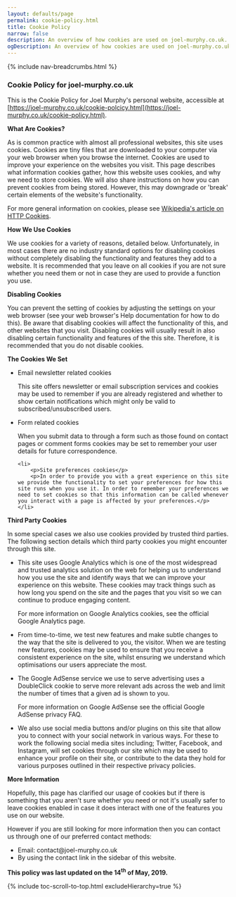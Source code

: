 ```yaml
---
layout: defaults/page
permalink: cookie-policy.html
title: Cookie Policy
narrow: false
description: An overview of how cookies are used on joel-murphy.co.uk.
ogDescription: An overview of how cookies are used on joel-murphy.co.uk.
---
```

{% include nav-breadcrumbs.html %}

### Cookie Policy for joel-murphy.co.uk

This is the Cookie Policy for Joel Murphy's personal website, accessible at [https://joel-murphy.co.uk/cookie-polcicy.html](https://joel-murphy.co.uk/cookie-policy.html).

<p><strong>What Are Cookies?</strong></p>

<p>As is common practice with almost all professional websites, this site uses cookies. Cookies are tiny files that are downloaded to your computer via your web browser when you browse the internet. Cookies are used to improve your experience on the websites you visit. This page describes what information cookies gather, how this website uses cookies, and why we need to store cookies. We will also share instructions on how you can prevent cookies from being stored. However, this may downgrade or 'break' certain elements of the website's functionality.</p>

<p>For more general information on cookies, please see <a href="https://en.wikipedia.org/wiki/HTTP_cookie">Wikipedia's article on HTTP Cookies</a>.</p>

<p><strong>How We Use Cookies</strong></p>

<p>We use cookies for a variety of reasons, detailed below. Unfortunately, in most cases there are no industry standard options for disabling cookies without completely disabling the functionality and features they add to a website. It is recommended that you leave on all cookies if you are not sure whether you need them or not in case they are used to provide a function you use.</p>

<p><strong>Disabling Cookies</strong></p>

<p>You can prevent the setting of cookies by adjusting the settings on your web browser (see your web browser's Help documentation for how to do this). Be aware that disabling cookies will affect the functionality of this, and other websites that you visit. Disabling cookies will usually result in also disabling certain functionality and features of the this site. Therefore, it is recommended that you do not disable cookies.</p>

<p><strong>The Cookies We Set</strong></p>

<ul>    
    <li>
        <p>Email newsletter related cookies</p>
        <p>This site offers newsletter or email subscription services and cookies may be used to remember if you are already registered and whether to show certain notifications which might only be valid to subscribed/unsubscribed users.</p>
    </li>
    <li>
        <p>Form related cookies</p>
        <p>When you submit data to through a form such as those found on contact pages or comment forms cookies may be set to remember your user details for future correspondence.</p>
    </li>
    
    <li>
        <p>Site preferences cookies</p>
        <p>In order to provide you with a great experience on this site we provide the functionality to set your preferences for how this site runs when you use it. In order to remember your preferences we need to set cookies so that this information can be called whenever you interact with a page is affected by your preferences.</p>
    </li>
</ul>

<p><strong>Third Party Cookies</strong></p>

<p>In some special cases we also use cookies provided by trusted third parties. The following section details which third party cookies you might encounter through this site.</p>

<ul>
    <li>
        <p>This site uses Google Analytics which is one of the most widespread and trusted analytics solution on the web for helping us to understand how you use the site and identify ways that we can improve your experience on this website. These cookies may track things such as how long you spend on the site and the pages that you visit so we can continue to produce engaging content.</p>
        <p>For more information on Google Analytics cookies, see the official Google Analytics page.</p>
    </li>
    <li>
        <p>From time-to-time, we test new features and make subtle changes to the way that the site is delivered to you, the visitor. When we are testing new features, cookies may be used to ensure that you receive a consistent experience on the site, whilst ensuring we understand which optimisations our users appreciate the most.</p>
    </li>
    <li>
        <p>The Google AdSense service we use to serve advertising uses a DoubleClick cookie to serve more relevant ads across the web and limit the number of times that a given ad is shown to you.</p>
        <p>For more information on Google AdSense see the official Google AdSense privacy FAQ.</p>
    </li>
    <li>
        <p>We also use social media buttons and/or plugins on this site that allow you to connect with your social network in various ways. For these to work the following social media sites including; Twitter, Facebook, and Instagram, will set cookies through our site which may be used to enhance your profile on their site, or contribute to the data they hold for various purposes outlined in their respective privacy policies.</p>
    </li>
</ul>

<p><strong>More Information</strong></p>

<p>Hopefully, this page has clarified our usage of cookies but if there is something that you aren't sure whether you need or not it's usually safer to leave cookies enabled in case it does interact with one of the features you use on our website.</p>

<p>However if you are still looking for more information then you can contact us through one of our preferred contact methods:</p>

<ul>
    <li>Email: contact@joel-murphy.co.uk</li>
    <li>By using the contact link in the sidebar of this website.</li>
</ul>

<p><strong>This policy was last updated on the 14<sup>th</sup> of May, 2019.</strong></p>

{% include toc-scroll-to-top.html excludeHierarchy=true %}